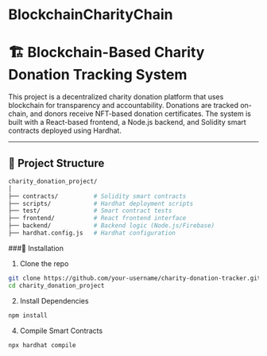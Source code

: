 # BlockchainCharityChain

# 🏗️ Blockchain-Based Charity Donation Tracking System

This project is a decentralized charity donation platform that uses blockchain for transparency and accountability. Donations are tracked on-chain, and donors receive NFT-based donation certificates. The system is built with a React-based frontend, a Node.js backend, and Solidity smart contracts deployed using Hardhat.

---

## 📁 Project Structure

```bash
charity_donation_project/
│
├── contracts/          # Solidity smart contracts
├── scripts/            # Hardhat deployment scripts
├── test/               # Smart contract tests
├── frontend/           # React frontend interface
├── backend/            # Backend logic (Node.js/Firebase)
├── hardhat.config.js   # Hardhat configuration
```
###🔧 Installation
1. Clone the repo
```bash
git clone https://github.com/your-username/charity-donation-tracker.git
cd charity_donation_project
```
2. Install Dependencies
```bash
npm install
```
4. Compile Smart Contracts
```bash
npx hardhat compile
```
